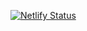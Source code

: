 [![Netlify Status](https://api.netlify.com/api/v1/badges/bfc98b28-710d-4938-b0fe-e8ed6bdf1862/deploy-status)](https://app.netlify.com/sites/se-notes-mdbook/deploys)